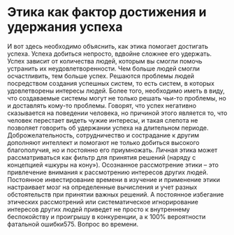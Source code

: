 # Этика как фактор достижения и удержания успеха

И вот здесь необходимо объяснить, как этика помогает достигать успеха. Успеха добиться непросто, вдвойне сложнее его удержать. Успех зависит от количества людей, которым вы смогли помочь устранить их неудовлетворенности. Чем больше людей смогли осчастливить, тем больше успех. Решаются проблемы людей посредством создания успешных систем, то есть систем, в которых удовлетворены интересы людей. Более того, необходимо иметь в виду, что создаваемые системы могут не только решать чьи-то проблемы, но и доставлять кому-то проблемы. Говорят, что успех негативно сказывается на поведении человека, но причиной этого является то, что человек перестает видеть чужие интересы, и такая слепота не позволяет говорить об удержании успеха на длительном периоде.
Доброжелательность, сотрудничество и сострадание к другим дополняют интеллект и помогают не только добиться высокого благополучия, но и постоянно его приумножать. Личная этика может рассматриваться как фильтр для принятия решений (наряду с концепцией «шкуры на кону»). Осознанное рассмотрение этики – это привлечение внимания к рассмотрению интересов других людей. Постоянное инвестирование времени в изучение и применение этики настраивает мозг на определенные вычисления и учет разных обстоятельств при принятии важных решений. А постоянное избегание этических рассмотрений или систематическое игнорирование интересов других людей приведет не просто к внутреннему беспокойству и проигрышу в конкуренции, а к 100% вероятности фатальной ошибки575. Вопрос во времени.
